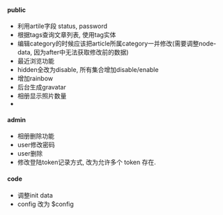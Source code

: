 #### public

- 利用artile字段 status, password
- 根据tags查询文章列表, 使用tag实体
- 编辑category的时候应该把article所属category一并修改(需要调整node-data, 因为after中无法获取修改前的数据)
- 最近浏览功能
- hidden全改为disable, 所有集合增加disable/enable
- 增加rainbow
- 后台生成gravatar
- 相册显示照片数量
- 
#### admin

- 相册删除功能
- user修改密码
- user删除
- 修改登陆token记录方式, 改为允许多个 token 存在.

#### code
- 调整init data
- config 改为 $config
